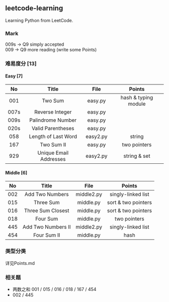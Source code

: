 ## leetcode-learning

Learning Python from LeetCode.  

### Mark
009s -> Q9 simply accepted  
009 -> Q9 more reading (write some Points)

### 难易度分 [13]
#### Easy [7]
No|Title|File|Points
:-:|:-:|:-:|:-:
001|Two Sum|easy.py|hash & typing module
007s|Reverse Integer|easy.py|
009s|Palindrome Number|easy.py|
020s|Valid Parentheses|easy.py|
058|Length of Last Word|easy2.py|string
167|Two Sum II|easy.py|two pointers
929|Unique Email Addresses|easy2.py|string & set

#### Middle [6]
No|Title|File|Points
:-:|:-:|:-:|:-:
002|Add Two Numbers|middle2.py|singly-linked list
015|Three Sum|middle.py|sort & two pointers
016|Three Sum Closest|middle.py|sort & two pointers
018|Four Sum|middle.py|two pointers
445|Add Two Numbers II|middle2.py|singly-linked list
454|Four Sum II|middle.py|hash


### 类型分类
详见Points.md

### 相关题
- 两数之和 001 / 015 / 016 / 018 / 167 / 454
- 002 / 445